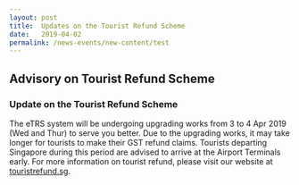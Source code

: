 ```yaml
---
layout: post
title:  Updates on the Tourist Refund Scheme
date:   2019-04-02
permalink: /news-events/new-content/test
---
```

## Advisory on Tourist Refund Scheme

### Update on the Tourist Refund Scheme

The eTRS system will be undergoing upgrading works from 3 to 4 Apr 2019 (Wed and Thur) to serve you better. Due to the upgrading works, it may take longer for tourists to make their GST refund claims. Tourists departing Singapore during this period are advised to arrive at the Airport Terminals early. For more information on tourist refund, please visit our website at [touristrefund.sg](https://touristrefund.sg/index.page).
